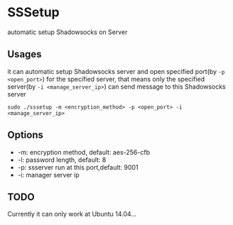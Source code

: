 # SSSetup

automatic setup Shadowsocks on Server

## Usages

it can automatic setup Shadowsocks server and open specified port(by `-p <open_port>`) for the specified server, that means only the specified server(by `-i <manage_server_ip>`) can send message to this Shadowsocks server
``` shell
sudo ./sssetup -m <encryption_method> -p <open_port> -i <manage_server_ip>
```

## Options

  - -m:  	encryption method, default: aes-256-cfb
  - -l:     password length, default: 8
  - -p:    	ssserver run at this port,default: 9001
  - -i:  	manager server ip

## TODO

Currently it can only work at Ubuntu 14.04...